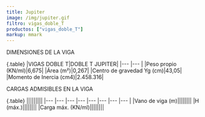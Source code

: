 ```yaml
---
title: Jupiter
image: /img/jupiter.gif
filtro: vigas_doble_T
productos: ["vigas_doble_T"]
markup: mmark
---
```


DIMENSIONES DE LA VIGA

{.table}
|VIGAS DOBLE T|DOBLE T JUPITER|
|--- |--- |
|Peso propio (KN/ml)|6,675|
|Área (m²)|0,267|
|Centro de gravedad Yg (cm)|43,05|
|Momento de Inercia (cm4)|2.458.316|


CARGAS ADMISIBLES EN LA VIGA

{.table}
|||||||||
|--- |--- |--- |--- |--- |--- |--- |--- |
|Vano de viga (m)||||||||
|H (máx.)||||||||
|Carga máx. (KN/ml)||||||||
